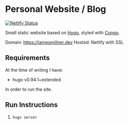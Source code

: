 # Personal Website / Blog
[![Netlify Status](https://api.netlify.com/api/v1/badges/28846d65-8170-4a7c-959e-bfdd71b2a5f4/deploy-status)](https://app.netlify.com/sites/infallible-stonebraker-2512f1/deploys)

Small static website based on [Hugo](https://gohugo.io), styled with [Congo](https://jpanther.github.io).

Domain: https://jamesmillner.dev
Hosted: Netlify with SSL

## Requirements

At the time of writing I have:

* hugo v0.94.1+extended 

In order to run the site.

## Run Instructions

1. `hugo server`
